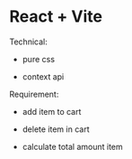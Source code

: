 # React + Vite

Technical:

- pure css

- context api

Requirement:

- add item to cart

- delete item in cart

- calculate total amount item
